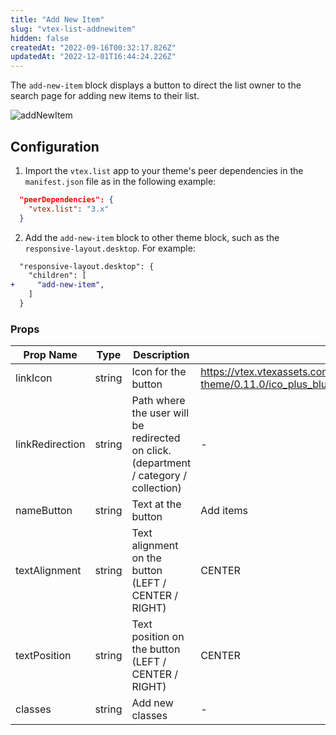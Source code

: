 ```yaml
---
title: "Add New Item"
slug: "vtex-list-addnewitem"
hidden: false
createdAt: "2022-09-16T00:32:17.826Z"
updatedAt: "2022-12-01T16:44:24.226Z"
---
```

The `add-new-item` block displays a button to direct the list owner to the search page for adding new items to their list.

![addNewItem](https://cdn.jsdelivr.net/gh/vtexdocs/dev-portal-content@main/images/vtex-list-addnewitem-0.gif)

## Configuration

1. Import the `vtex.list` app to your theme's peer dependencies in the `manifest.json` file as in the following example:

```json
  "peerDependencies": {
    "vtex.list": "3.x"
  }
```

2. Add the `add-new-item` block to other theme block, such as the `responsive-layout.desktop`. For example:

```diff
  "responsive-layout.desktop": {
    "children": [
+     "add-new-item",
    ]
  }
```

### Props

| Prop Name       | Type   | Description                                                                          | Default value                                                                                                                      |
| --------------- | ------ | ------------------------------------------------------------------------------------ | ---------------------------------------------------------------------------------------------------------------------------------- |
| linkIcon        | string | Icon for the button                                                                  | https://vtex.vtexassets.com/assets/vtex/assets-builder/vtex.list-theme/0.11.0/ico_plus_blue___c42684ec58c4f1545ce21a4e355211c8.svg |
| linkRedirection | string | Path where the user will be redirected on click.(department / category / collection) | -                                                                                                                                  |
| nameButton      | string | Text at the button                                                                   | Add items                                                                                                                          |
| textAlignment   | string | Text alignment on the button (LEFT / CENTER / RIGHT)                                 | CENTER                                                                                                                             |
| textPosition    | string | Text position on the button (LEFT / CENTER / RIGHT)                                  | CENTER                                                                                                                             |
| classes         | string | Add new classes                                                                      | -                                                                                                                                  |